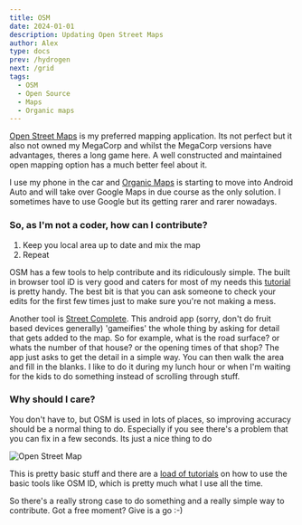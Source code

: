 ```yaml
---
title: OSM
date: 2024-01-01
description: Updating Open Street Maps
author: Alex
type: docs
prev: /hydrogen
next: /grid
tags:
  - OSM
  - Open Source
  - Maps
  - Organic maps
---
```


[Open Street Maps](https://www.openstreetmap.org) is my preferred mapping application. Its not perfect but it also not owned my MegaCorp and whilst the MegaCorp versions have advantages, theres a long game here. A well constructed and maintained open mapping option has a much better feel about it.

I use my phone in the car and [Organic Maps](https://organicmaps.app/) is starting to move into Android Auto and will take over Google Maps in due course as the only solution. I sometimes have to use Google but its getting rarer and rarer nowadays.

### So, as I'm not a coder, how can I contribute?

1. Keep you local area up to date and mix the map
2. Repeat

OSM has a few tools to help contribute and its ridiculously simple. The built in browser tool iD is very good and caters for most of my needs this [tutorial](https://learnosm.org/en/beginner/id-editor/) is pretty handy. The best bit is that you can ask someone to check your edits for the first few times just to make sure you're not making a mess.

Another tool is [Street Complete](https://streetcomplete.app/). This android app (sorry, don't do fruit based devices generally) 'gameifies' the whole thing by asking for detail that gets added to the map. So for example, what is the road surface? or whats the number of that house? or the opening times of that shop? The app just asks to get the detail in a simple way. You can then walk the area and fill in the blanks. I like to do it during my lunch hour or when I'm waiting for the kids to do something instead of scrolling through stuff.

### Why should I care?

You don't have to, but OSM is used in lots of places, so improving accuracy should be a normal thing to do. Especially if you see there's a problem that you can fix in a few seconds. Its just a nice thing to do

![Open Street Map](/img/iD.png#centre)

This is pretty basic stuff and there are a [load of tutorials](https://duckduckgo.com/?q=osm+id+editor&t=newext&atb=v404-1&iax=videos&ia=videos) on how to use the basic tools like OSM ID, which is pretty much what I use all the time.

So there's a really strong case to do something and a really simple way to contribute. Got a free moment? Give is a go :-)